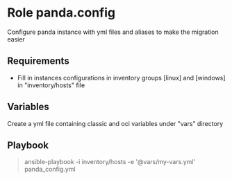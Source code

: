 Role panda.config
=================

Configure panda instance with yml files and aliases to make the migration easier

Requirements
------------

- Fill in instances configurations in inventory groups [linux] and [windows] in "inventory/hosts" file

Variables
---------

Create a yml file containing classic and oci variables under "vars" directory

Playbook
--------

> ansible-playbook -i inventory/hosts -e '@vars/my-vars.yml' panda_config.yml
